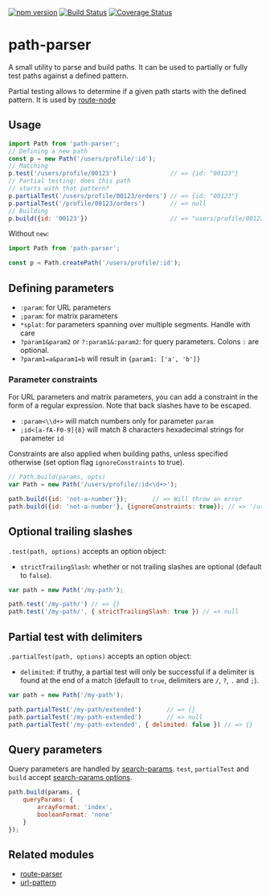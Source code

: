 [![npm version](https://badge.fury.io/js/path-parser.svg)](http://badge.fury.io/js/path-parser)
[![Build Status](https://travis-ci.org/troch/path-parser.svg)](https://travis-ci.org/troch/path-parser)
[![Coverage Status](https://coveralls.io/repos/troch/path-parser/badge.svg?branch=master)](https://coveralls.io/r/troch/path-parser?branch=master)

# path-parser

A small utility to parse and build paths. It can be used to partially or fully
test paths against a defined pattern.

Partial testing allows to determine if a given path starts with the defined pattern.
It is used by [route-node](https://github.com/troch/route-node)

## Usage

```javascript
import Path from 'path-parser';
// Defining a new path
const p = new Path('/users/profile/:id');
// Matching
p.test('/users/profile/00123')               // => {id: "00123"}
// Partial testing: does this path
// starts with that pattern?
p.partialTest('/users/profile/00123/orders') // => {id: "00123"}
p.partialTest('/profile/00123/orders')       // => null
// Building
p.build({id: '00123'})                       // => "users/profile/00123"
```

Without `new`:

```javascript
import Path from 'path-parser';

const p = Path.createPath('/users/profile/:id');
```

## Defining parameters

- `:param`: for URL parameters
- `;param`: for matrix parameters
- `*splat`: for parameters spanning over multiple segments. Handle with care
- `?param1&param2` or `?:param1&:param2`: for query parameters. Colons `:` are optional.
- `?param1=a&param1=b` will result in `{param1: ['a', 'b']}`

### Parameter constraints

For URL parameters and matrix parameters, you can add a constraint in the form of a regular expression.
Note that back slashes have to be escaped.

- `:param<\\d+>` will match numbers only for parameter `param`
- `;id<[a-fA-F0-9]{8}` will match 8 characters hexadecimal strings for parameter `id`

Constraints are also applied when building paths, unless specified otherwise (set option flag `ignoreConstraints` to true).

```javascript
// Path.build(params, opts)
var Path = new Path('/users/profile/:id<\d+>');

path.build({id: 'not-a-number'});       // => Will throw an error
path.build({id: 'not-a-number'}, {ignoreConstraints: true}); // => '/users/profile/not-a-number'
```

## Optional trailing slashes

`.test(path, options)` accepts an option object:
- `strictTrailingSlash`: whether or not trailing slashes are optional (default to `false`).

```javascript
var path = new Path('/my-path');

path.test('/my-path/') // => {}
path.test('/my-path/', { strictTrailingSlash: true }) // => null
```

## Partial test with delimiters

`.partialTest(path, options)` accepts an option object:
- `delimited`: if truthy, a partial test will only be successful if a delimiter is found at the end of a match (default to `true`, delimiters are `/`, `?`, `.` and `;`).

```javascript
var path = new Path('/my-path');

path.partialTest('/my-path/extended')       // => {}
path.partialTest('/my-path-extended')       // => null
path.partialTest('/my-path-extended', { delimited: false }) // => {}
```

## Query parameters

Query parameters are handled by [search-params](https://github.com/rcs/search-params). `test`, `partialTest` and `build` accept [search-params options](https://github.com/troch/search-params#options).

```js
path.build(params, {
    queryParams: {
        arrayFormat: 'index',
        booleanFormat: 'none'
    }
});
```

## Related modules

- [route-parser](https://github.com/rcs/route-parser)
- [url-pattern](https://github.com/snd/url-pattern)
